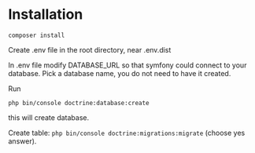 # Installation

`composer install`

Create .env file in the root directory, near .env.dist

In .env file modify DATABASE_URL so that symfony could connect to your database.
Pick a database name, you do not need to have it created.

Run

`php bin/console doctrine:database:create`

this will create database.

Create table:
`php bin/console doctrine:migrations:migrate`
(choose yes answer).

